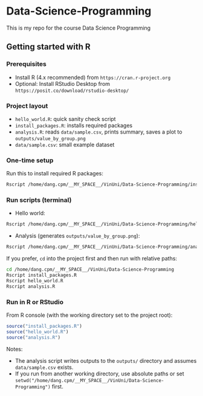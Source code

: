 # Data-Science-Programming

This is my repo for the course Data Science Programming

## Getting started with R

### Prerequisites
- Install R (4.x recommended) from `https://cran.r-project.org`
- Optional: Install RStudio Desktop from `https://posit.co/download/rstudio-desktop/`

### Project layout
- `hello_world.R`: quick sanity check script
- `install_packages.R`: installs required packages
- `analysis.R`: reads `data/sample.csv`, prints summary, saves a plot to `outputs/value_by_group.png`
- `data/sample.csv`: small example dataset

### One-time setup
Run this to install required R packages:

```bash
Rscript /home/dang.cpm/__MY_SPACE__/VinUni/Data-Science-Programming/install_packages.R
```

### Run scripts (terminal)
- Hello world:

```bash
Rscript /home/dang.cpm/__MY_SPACE__/VinUni/Data-Science-Programming/hello_world.R
```

- Analysis (generates `outputs/value_by_group.png`):

```bash
Rscript /home/dang.cpm/__MY_SPACE__/VinUni/Data-Science-Programming/analysis.R
```

If you prefer, `cd` into the project first and then run with relative paths:

```bash
cd /home/dang.cpm/__MY_SPACE__/VinUni/Data-Science-Programming
Rscript install_packages.R
Rscript hello_world.R
Rscript analysis.R
```

### Run in R or RStudio
From R console (with the working directory set to the project root):

```r
source("install_packages.R")
source("hello_world.R")
source("analysis.R")
```

Notes:
- The analysis script writes outputs to the `outputs/` directory and assumes `data/sample.csv` exists.
- If you run from another working directory, use absolute paths or set `setwd("/home/dang.cpm/__MY_SPACE__/VinUni/Data-Science-Programming")` first.